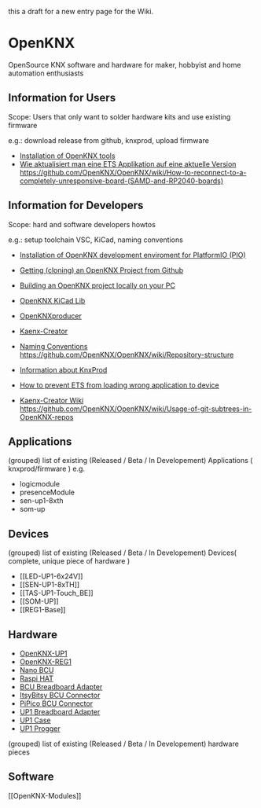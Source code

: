 this a draft for a new entry page for the Wiki.


# OpenKNX
OpenSource KNX software and hardware for maker, hobbyist and home automation enthusiasts


## Information for Users

Scope: Users that only want to solder hardware kits and use existing firmware

e.g.: download release from github, knxprod, upload firmware
 - [Installation of OpenKNX tools](/OpenKNX/OpenKNX/wiki/Installation-of-OpenKNX-tools)
 - [Wie aktualisiert man eine ETS Applikation auf eine aktuelle Version](/OpenKNX/OpenKNX/wiki/Wie-aktualisiert-man-eine-ETS-Applikation-auf-eine-aktuelle-Version)
https://github.com/OpenKNX/OpenKNX/wiki/How-to-reconnect-to-a-completely-unresponsive-board-(SAMD-and-RP2040-boards)

## Information for Developers

Scope: hard and software developers howtos

e.g.: setup toolchain VSC, KiCad, naming conventions

 - [Installation of OpenKNX development enviroment for PlatformIO (PIO)](/OpenKNX/OpenKNX/wiki/Installation-of-OpenKNX-development-environment-for-PlatformIO-(PIO))
 - [Getting (cloning) an OpenKNX Project from Github](/OpenKNX/OpenKNX/wiki/Getting-(cloning)-an-OpenKNX-Project-from-Github)
 - [Building an OpenKNX project locally on your PC](/OpenKNX/OpenKNX/wiki/Building-an-OpenKNX-project-locally-on-your-PC)
 - [OpenKNX KiCad Lib](/OpenKNX/OpenKNX/wiki/OpenKNX-KiCad-Lib)
 - [OpenKNXproducer](https://github.com/OpenKNX/OpenKNXproducer)
 - [Kaenx-Creator](https://github.com/OpenKNX/Kaenx-Creator)
 - [Naming Conventions](Naming-Conventions)
https://github.com/OpenKNX/OpenKNX/wiki/Repository-structure
 - [Information about KnxProd](/OpenKNX/OpenKNX/wiki/Information-about-KnxProd)
 - [How to prevent ETS from loading wrong application to device](/OpenKNX/OpenKNX/wiki/How-to-prevent-ETS-from-loading-wrong-application-to-device)

  - [Kaenx-Creator Wiki](https://github.com/OpenKNX/Kaenx-Creator/wiki)
https://github.com/OpenKNX/OpenKNX/wiki/Usage-of-git-subtrees-in-OpenKNX-repos

## Applications

(grouped) list of existing (Released / Beta / In Developement) Applications ( knxprod/firmware )
e.g.

* logicmodule
* presenceModule
* sen-up1-8xth
* som-up

## Devices

(grouped) list of existing (Released / Beta / In Developement) Devices( complete, unique piece of hardware )

* [[LED-UP1-6x24V]]
* [[SEN-UP1-8xTH]]
* [[TAS-UP1-Touch_BE]]
* [[SOM-UP]]
* [[REG1-Base]]


## Hardware

 - [OpenKNX-UP1](https://github.com/OpenKNX/OpenKNX/wiki/OpenKNX-UP1)
 - [OpenKNX-REG1](https://github.com/OpenKNX/OpenKNX/wiki/OpenKNX-REG1)
 - [Nano BCU](https://github.com/OpenKNX/OpenKNX/wiki/NanoBCU)
 - [Raspi HAT](https://github.com/OpenKNX/OpenKNX/wiki/OpenKNX-RasPi-HAT)
 - [BCU Breadboard Adapter](https://github.com/OpenKNX/OpenKNX/wiki/BCU-Breadboard-Adapter)
 - [ItsyBitsy BCU Connector](https://github.com/OpenKNX/OpenKNX/wiki/ItsyBitsy-BCU-Connector)
 - [PiPico BCU Connector](https://github.com/OpenKNX/OpenKNX/wiki/PiPico-BCU-Connector)
 - [UP1 Breadboard Adapter](https://github.com/OpenKNX/OpenKNX/wiki/UP1-Breadboardadapter)
 - [UP1 Case](https://github.com/OpenKNX/OpenKNX/wiki/UP1-Case)
 - [UP1 Progger](https://github.com/OpenKNX/OpenKNX/wiki/UP1-Progger)


(grouped) list of existing (Released / Beta / In Developement) hardware pieces

## Software

[[OpenKNX-Modules]]